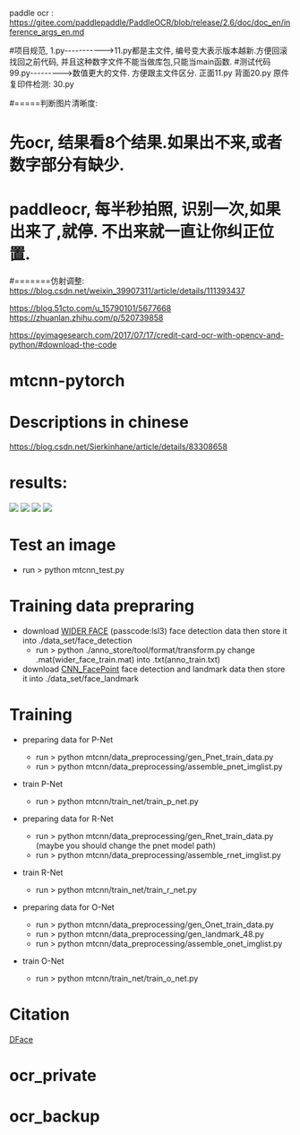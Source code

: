 paddle ocr :   https://gitee.com/paddlepaddle/PaddleOCR/blob/release/2.6/doc/doc_en/inference_args_en.md









#项目规范, 1.py----------->11.py都是主文件, 编号变大表示版本越新.方便回滚找回之前代码, 并且这种数字文件不能当做库包,只能当main函数.
#测试代码  99.py--------->数值更大的文件. 方便跟主文件区分.
正面11.py
背面20.py
原件复印件检测: 30.py


#=====判断图片清晰度:
# 先ocr, 结果看8个结果.如果出不来,或者数字部分有缺少.
# paddleocr, 每半秒拍照, 识别一次,如果出来了,就停. 不出来就一直让你纠正位置.




#=======仿射调整:
https://blog.csdn.net/weixin_39907311/article/details/111393437

https://blog.51cto.com/u_15790101/5677668
https://zhuanlan.zhihu.com/p/520739858

https://pyimagesearch.com/2017/07/17/credit-card-ocr-with-opencv-and-python/#download-the-code

# mtcnn-pytorch
# Descriptions in chinese
  https://blog.csdn.net/Sierkinhane/article/details/83308658

# results:

![](https://github.com/Sierkinhane/mtcnn-pytorch/blob/master/results/r_1.jpg)
![](https://github.com/Sierkinhane/mtcnn-pytorch/blob/master/results/r_2.jpg)
![](https://github.com/Sierkinhane/mtcnn-pytorch/blob/master/results/r_3.jpg)
![](https://github.com/Sierkinhane/mtcnn-pytorch/blob/master/results/r_4.jpg)



# Test an image
  * run > python mtcnn_test.py
 
# Training data prepraring
  * download [WIDER FACE](https://pan.baidu.com/s/1sJTO7TcQ2576RUqR_IIhbQ) (passcode:lsl3) face detection data then store it into ./data_set/face_detection
    * run > python ./anno_store/tool/format/transform.py change .mat(wider_face_train.mat) into .txt(anno_train.txt)
  * download [CNN_FacePoint](http://mmlab.ie.cuhk.edu.hk/archive/CNN_FacePoint.htm) face detection and landmark data then store it into ./data_set/face_landmark

# Training
  * preparing data for P-Net
    * run > python mtcnn/data_preprocessing/gen_Pnet_train_data.py
    * run > python mtcnn/data_preprocessing/assemble_pnet_imglist.py
  * train P-Net
    * run > python mtcnn/train_net/train_p_net.py
    
  * preparing data for R-Net
    * run > python mtcnn/data_preprocessing/gen_Rnet_train_data.py (maybe you should change the pnet model path)
    * run > python mtcnn/data_preprocessing/assemble_rnet_imglist.py
  * train R-Net
    * run > python mtcnn/train_net/train_r_net.py
  
  * preparing data for O-Net
    * run > python mtcnn/data_preprocessing/gen_Onet_train_data.py
    * run > python mtcnn/data_preprocessing/gen_landmark_48.py
    * run > python mtcnn/data_preprocessing/assemble_onet_imglist.py
  * train O-Net
    * run > python mtcnn/train_net/train_o_net.py
    
 # Citation
   [DFace](https://github.com/kuaikuaikim/DFace)
# ocr_private
# ocr_backup
